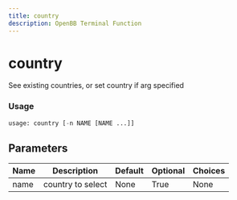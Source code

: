 ```yaml
---
title: country
description: OpenBB Terminal Function
---
```


# country

See existing countries, or set country if arg specified

### Usage 
```python
usage: country [-n NAME [NAME ...]]
```

## Parameters

| Name | Description | Default | Optional | Choices |
| ---- | ----------- | ------- | -------- | ------- |
| name | country to select | None | True | None |


